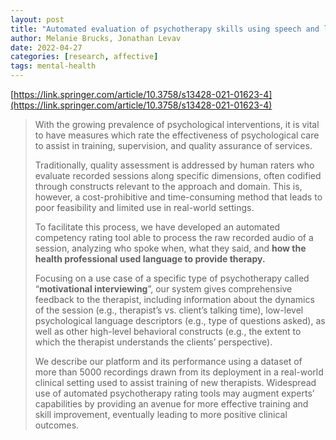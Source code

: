 ```yaml
---
layout: post
title: "Automated evaluation of psychotherapy skills using speech and language technologies"
author: Melanie Brucks, Jonathan Levav
date: 2022-04-27
categories: [research, affective]
tags: mental-health
---
```


[https://link.springer.com/article/10.3758/s13428-021-01623-4](https://link.springer.com/article/10.3758/s13428-021-01623-4)

> With the growing prevalence of psychological interventions, it is vital to have measures which rate the effectiveness of psychological care to assist in training, supervision, and quality assurance of services. 
>
> Traditionally, quality assessment is addressed by human raters who evaluate recorded sessions along specific dimensions, often codified through constructs relevant to the approach and domain. This is, however, a cost-prohibitive and time-consuming method that leads to poor feasibility and limited use in real-world settings. 
>
> To facilitate this process, we have developed an automated competency rating tool able to process the raw recorded audio of a session, analyzing who spoke when, what they said, and **how the health professional used language to provide therapy.** 
>
> Focusing on a use case of a specific type of psychotherapy called “**motivational interviewing**”, our system gives comprehensive feedback to the therapist, including information about the dynamics of the session (e.g., therapist’s vs. client’s talking time), low-level psychological language descriptors (e.g., type of questions asked), as well as other high-level behavioral constructs (e.g., the extent to which the therapist understands the clients’ perspective). 
>
> We describe our platform and its performance using a dataset of more than 5000 recordings drawn from its deployment in a real-world clinical setting used to assist training of new therapists. Widespread use of automated psychotherapy rating tools may augment experts’ capabilities by providing an avenue for more effective training and skill improvement, eventually leading to more positive clinical outcomes.
